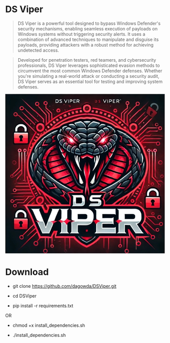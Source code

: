 # DS Viper

>DS Viper is a powerful tool designed to bypass Windows Defender's security mechanisms, enabling seamless execution of payloads on Windows systems without triggering security alerts. It uses a combination of advanced techniques to manipulate and disguise its payloads, providing attackers with a robust method for achieving undetected access.

>Developed for penetration testers, red teamers, and cybersecurity professionals, DS Viper leverages sophisticated evasion methods to circumvent the most common Windows Defender defenses. Whether you're simulating a real-world attack or conducting a security audit, DS Viper serves as an essential tool for testing and improving system defenses.

![image_alt](https://github.com/dagowda/DSViper/blob/b9024ad384bc648979ffd01f80c0f76851f6b279/screenshot.jpg)

# Download

+ git clone https://github.com/dagowda/DSViper.git

+ cd DSViper

+ pip install -r requirements.txt

OR

+ chmod +x install_dependencies.sh

+ ./install_dependencies.sh

